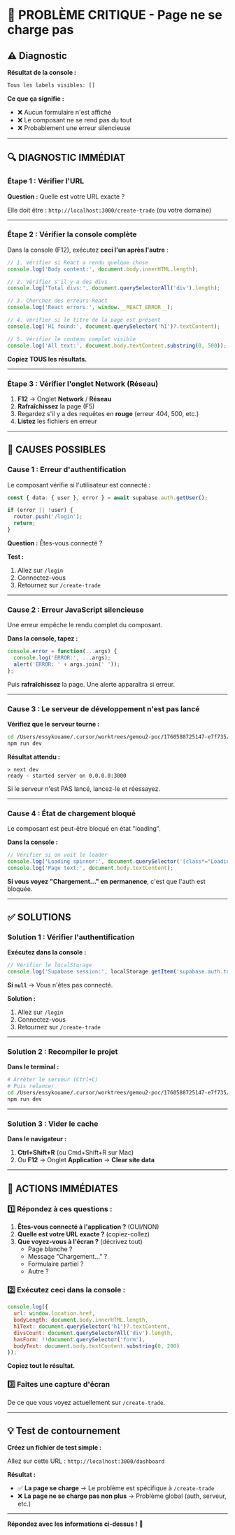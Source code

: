 # 🚨 PROBLÈME CRITIQUE - Page ne se charge pas

## ⚠️ Diagnostic

**Résultat de la console :**
```javascript
Tous les labels visibles: []
```

**Ce que ça signifie :**
- ❌ Aucun formulaire n'est affiché
- ❌ Le composant ne se rend pas du tout
- ❌ Probablement une erreur silencieuse

---

## 🔍 DIAGNOSTIC IMMÉDIAT

### Étape 1 : Vérifier l'URL

**Question :** Quelle est votre URL exacte ?

Elle doit être : `http://localhost:3000/create-trade` (ou votre domaine)

---

### Étape 2 : Vérifier la console complète

Dans la console (F12), exécutez **ceci l'un après l'autre** :

```javascript
// 1. Vérifier si React a rendu quelque chose
console.log('Body content:', document.body.innerHTML.length);

// 2. Vérifier s'il y a des divs
console.log('Total divs:', document.querySelectorAll('div').length);

// 3. Chercher des erreurs React
console.log('React errors:', window.__REACT_ERROR__);

// 4. Vérifier si le titre de la page est présent
console.log('H1 found:', document.querySelector('h1')?.textContent);

// 5. Vérifier le contenu complet visible
console.log('All text:', document.body.textContent.substring(0, 500));
```

**Copiez TOUS les résultats.**

---

### Étape 3 : Vérifier l'onglet Network (Réseau)

1. **F12** → Onglet **Network** / **Réseau**
2. **Rafraîchissez** la page (F5)
3. Regardez s'il y a des requêtes en **rouge** (erreur 404, 500, etc.)
4. **Listez** les fichiers en erreur

---

## 🔴 CAUSES POSSIBLES

### Cause 1 : Erreur d'authentification

Le composant vérifie si l'utilisateur est connecté :
```typescript
const { data: { user }, error } = await supabase.auth.getUser();

if (error || !user) {
  router.push('/login');
  return;
}
```

**Question :** Êtes-vous connecté ?

**Test :**
1. Allez sur `/login`
2. Connectez-vous
3. Retournez sur `/create-trade`

---

### Cause 2 : Erreur JavaScript silencieuse

Une erreur empêche le rendu complet du composant.

**Dans la console, tapez :**
```javascript
console.error = function(...args) {
  console.log('ERROR:', ...args);
  alert('ERROR: ' + args.join(' '));
};
```

Puis **rafraîchissez** la page. Une alerte apparaîtra si erreur.

---

### Cause 3 : Le serveur de développement n'est pas lancé

**Vérifiez que le serveur tourne :**

```bash
cd /Users/essykouame/.cursor/worktrees/gemou2-poc/1760588725147-e7f735/apps/web
npm run dev
```

**Résultat attendu :**
```
> next dev
ready - started server on 0.0.0.0:3000
```

Si le serveur n'est PAS lancé, lancez-le et réessayez.

---

### Cause 4 : État de chargement bloqué

Le composant est peut-être bloqué en état "loading".

**Dans la console :**
```javascript
// Vérifier si on voit le loader
console.log('Loading spinner:', document.querySelector('[class*="Loading"]'));
console.log('Page text:', document.body.textContent);
```

**Si vous voyez "Chargement..." en permanence**, c'est que l'auth est bloquée.

---

## ✅ SOLUTIONS

### Solution 1 : Vérifier l'authentification

**Exécutez dans la console :**
```javascript
// Vérifier le localStorage
console.log('Supabase session:', localStorage.getItem('supabase.auth.token'));
```

**Si `null`** → Vous n'êtes pas connecté.

**Solution :**
1. Allez sur `/login`
2. Connectez-vous
3. Retournez sur `/create-trade`

---

### Solution 2 : Recompiler le projet

**Dans le terminal :**
```bash
# Arrêter le serveur (Ctrl+C)
# Puis relancer
cd /Users/essykouame/.cursor/worktrees/gemou2-poc/1760588725147-e7f735/apps/web
npm run dev
```

---

### Solution 3 : Vider le cache

**Dans le navigateur :**
1. **Ctrl+Shift+R** (ou Cmd+Shift+R sur Mac)
2. Ou **F12** → Onglet **Application** → **Clear site data**

---

## 🎯 ACTIONS IMMÉDIATES

### 1️⃣ Répondez à ces questions :

1. **Êtes-vous connecté à l'application ?** (OUI/NON)
2. **Quelle est votre URL exacte ?** (copiez-collez)
3. **Que voyez-vous à l'écran ?** (décrivez tout)
   - Page blanche ?
   - Message "Chargement..." ?
   - Formulaire partiel ?
   - Autre ?

### 2️⃣ Exécutez ceci dans la console :

```javascript
console.log({
  url: window.location.href,
  bodyLength: document.body.innerHTML.length,
  h1Text: document.querySelector('h1')?.textContent,
  divsCount: document.querySelectorAll('div').length,
  hasForm: !!document.querySelector('form'),
  bodyText: document.body.textContent.substring(0, 200)
});
```

**Copiez tout le résultat.**

### 3️⃣ Faites une capture d'écran

De ce que vous voyez actuellement sur `/create-trade`.

---

## 💡 Test de contournement

**Créez un fichier de test simple :**

Allez sur cette URL : `http://localhost:3000/dashboard`

**Résultat :**
- ✅ **La page se charge** → Le problème est spécifique à `/create-trade`
- ❌ **La page ne se charge pas non plus** → Problème global (auth, serveur, etc.)

---

**Répondez avec les informations ci-dessus !** 🎯


